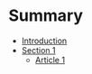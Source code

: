 # Summary

* [Introduction](README.md)
* [Section 1](Section1/section_1.md)
   * [Article 1](Section1/article_1.md)

